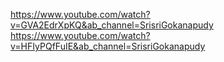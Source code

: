 https://www.youtube.com/watch?v=GVA2EdrXpKQ&ab_channel=SrisriGokanapudy
https://www.youtube.com/watch?v=HFIyPQfFuIE&ab_channel=SrisriGokanapudy
